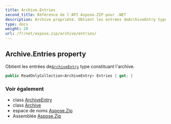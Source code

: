 ```yaml
---
title: Archive.Entries
second_title: Référence de l'API Aspose.ZIP pour .NET
description: Archive propriété. Obtient les entrées deArchiveEntry type constituant larchive.
type: docs
weight: 20
url: /fr/net/aspose.zip/archive/entries/
---
```

## Archive.Entries property

Obtient les entrées de[`ArchiveEntry`](../../archiveentry/) type constituant l'archive.

```csharp
public ReadOnlyCollection<ArchiveEntry> Entries { get; }
```

### Voir également

* class [ArchiveEntry](../../archiveentry/)
* class [Archive](../)
* espace de noms [Aspose.Zip](../../archive/)
* Assemblée [Aspose.Zip](../../../)


